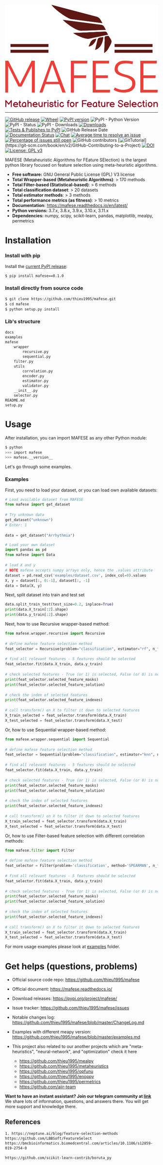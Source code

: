
<p align="center"><img src=".github/img/logo.png" alt="MAFESE" title="MAFESE"/></p>

---


[![GitHub release](https://img.shields.io/badge/release-0.1.0-yellow.svg)](https://github.com/thieu1995/mafese/releases)
[![Wheel](https://img.shields.io/pypi/wheel/gensim.svg)](https://pypi.python.org/pypi/mafese) 
[![PyPI version](https://badge.fury.io/py/mafese.svg)](https://badge.fury.io/py/mafese)
![PyPI - Python Version](https://img.shields.io/pypi/pyversions/mafese.svg)
![PyPI - Status](https://img.shields.io/pypi/status/mafese.svg)
![PyPI - Downloads](https://img.shields.io/pypi/dm/mafese.svg)
[![Downloads](https://pepy.tech/badge/mafese)](https://pepy.tech/project/mafese)
[![Tests & Publishes to PyPI](https://github.com/thieu1995/mafese/actions/workflows/publish-package.yaml/badge.svg)](https://github.com/thieu1995/mafese/actions/workflows/publish-package.yaml)
![GitHub Release Date](https://img.shields.io/github/release-date/thieu1995/mafese.svg)
[![Documentation Status](https://readthedocs.org/projects/mafese/badge/?version=latest)](https://mafese.readthedocs.io/en/latest/?badge=latest)
[![Chat](https://img.shields.io/badge/Chat-on%20Telegram-blue)](https://t.me/+fRVCJGuGJg1mNDg1)
[![Average time to resolve an issue](http://isitmaintained.com/badge/resolution/thieu1995/mafese.svg)](http://isitmaintained.com/project/thieu1995/mafese "Average time to resolve an issue")
[![Percentage of issues still open](http://isitmaintained.com/badge/open/thieu1995/mafese.svg)](http://isitmaintained.com/project/thieu1995/mafese "Percentage of issues still open")
![GitHub contributors](https://img.shields.io/github/contributors/thieu1995/mafese.svg)
[![GitTutorial](https://img.shields.io/badge/PR-Welcome-%23FF8300.svg?)](https://git-scm.com/book/en/v2/GitHub-Contributing-to-a-Project)
[![DOI](https://zenodo.org/badge/DOI/10.5281/zenodo.7953206.svg)](https://doi.org/10.5281/zenodo.7953206)
[![License: GPL v3](https://img.shields.io/badge/License-GPLv3-blue.svg)](https://www.gnu.org/licenses/gpl-3.0)


MAFESE (Metaheuristic Algorithms for FEature SElection) is the largest python library focused on feature selection 
using meta-heuristic algorithms. 

* **Free software:** GNU General Public License (GPL) V3 license
* **Total Wrapper-based (Metaheuristic Algorithms)**: > 170 methods 
* **Total Filter-based (Statistical-based)**: > 6 methods
* **Total classification dataset**: > 20 datasets
* **Total estimator methods**: > 3 methods
* **Total performance metrics (as fitness)**: > 10 metrics
* **Documentation:** https://mafese.readthedocs.io/en/latest/
* **Python versions:** 3.7.x, 3.8.x, 3.9.x, 3.10.x, 3.11.x
* **Dependencies:** numpy, scipy, scikit-learn, pandas, matplotlib, mealpy, permetrics



# Installation

### Install with pip

Install the [current PyPI release](https://pypi.python.org/pypi/mafese):
```sh 
$ pip install mafese==0.1.0
```

### Install directly from source code
```sh 
$ git clone https://github.com/thieu1995/mafese.git
$ cd mafese
$ python setup.py install
```


### Lib's structure

```code 
docs
examples
mafese
    wrapper
        recursive.py
        sequential.py
    filter.py
    utils
        correlation.py
        encoder.py
        estimator.py
        validator.py
    __init__.py
    selector.py
README.md
setup.py
```


# Usage

After installation, you can import MAFESE as any other Python module:

```sh
$ python
>>> import mafese
>>> mafese.__version__
```

Let's go through some examples.



### Examples

First, you need to load your dataset, or you can load own available datasets:

```python 
# Load available dataset from MAFESE
from mafese import get_dataset

# Try unknown data
get_dataset("unknown")
# Enter: 1

data = get_dataset("Arrhythmia")
```


```python
# Load your own dataset 
import pandas as pd
from mafese import Data

# load X and y
# NOTE mafese accepts numpy arrays only, hence the .values attribute
dataset = pd.read_csv('examples/dataset.csv', index_col=0).values
X, y = dataset[:, 0:-1], dataset[:, -1]
data = Data(X, y)
```

Next, split dataset into train and test set

```python 
data.split_train_test(test_size=0.2, inplace=True)
print(data.X_train[:2].shape)
print(data.y_train[:2].shape)
```


Next, how to use Recursive wrapper-based method:

```python
from mafese.wrapper.recursive import Recursive

# define mafese feature selection method
feat_selector = Recursive(problem="classification", estimator="rf", n_features=5)

# find all relevant features - 5 features should be selected
feat_selector.fit(data.X_train, data.y_train)

# check selected features - True (or 1) is selected, False (or 0) is not selected
print(feat_selector.selected_feature_masks)
print(feat_selector.selected_feature_solution)

# check the index of selected features
print(feat_selector.selected_feature_indexes)

# call transform() on X to filter it down to selected features
X_train_selected = feat_selector.transform(data.X_train)
X_test_selected = feat_selector.transform(data.X_test)
```


Or, how to use Sequential wrapper-based method:

```python
from mafese.wrapper.sequential import Sequential

# define mafese feature selection method
feat_selector = Sequential(problem="classification", estimator="knn", n_features=3, direction="forward")

# find all relevant features - 5 features should be selected
feat_selector.fit(data.X_train, data.y_train)

# check selected features - True (or 1) is selected, False (or 0) is not selected
print(feat_selector.selected_feature_masks)
print(feat_selector.selected_feature_solution)

# check the index of selected features
print(feat_selector.selected_feature_indexes)

# call transform() on X to filter it down to selected features
X_train_selected = feat_selector.transform(data.X_train)
X_test_selected = feat_selector.transform(data.X_test)
```


Or, how to use Filter-based feature selection with different correlation methods:

```python
from mafese.filter import Filter

# define mafese feature selection method
feat_selector = Filter(problem='classification', method='SPEARMAN', n_features=5)

# find all relevant features - 5 features should be selected
feat_selector.fit(data.X_train, data.y_train)

# check selected features - True (or 1) is selected, False (or 0) is not selected
print(feat_selector.selected_feature_masks)
print(feat_selector.selected_feature_solution)

# check the index of selected features
print(feat_selector.selected_feature_indexes)

# call transform() on X to filter it down to selected features
X_train_selected = feat_selector.transform(data.X_train)
X_test_selected = feat_selector.transform(data.X_test)
```


For more usage examples please look at [examples](/examples) folder.



# Get helps (questions, problems)

* Official source code repo: https://github.com/thieu1995/mafese
* Official document: https://mafese.readthedocs.io/
* Download releases: https://pypi.org/project/mafese/
* Issue tracker: https://github.com/thieu1995/mafese/issues
* Notable changes log: https://github.com/thieu1995/mafese/blob/master/ChangeLog.md
* Examples with different meapy version: https://github.com/thieu1995/mafese/blob/master/examples.md

* This project also related to our another projects which are "meta-heuristics", "neural-network", and "optimization" 
  check it here
    * https://github.com/thieu1995/mealpy
    * https://github.com/thieu1995/metaheuristics
    * https://github.com/thieu1995/opfunu
    * https://github.com/thieu1995/enoppy
    * https://github.com/thieu1995/permetrics
    * https://github.com/aiir-team


**Want to have an instant assistant? Join our telegram community at [link](https://t.me/+fRVCJGuGJg1mNDg1)**
We share lots of information, questions, and answers there. You will get more support and knowledge there.



## References 


```code 
1. https://neptune.ai/blog/feature-selection-methods
https://github.com/LBBSoft/FeatureSelect
https://bmcbioinformatics.biomedcentral.com/articles/10.1186/s12859-019-2754-0

https://github.com/scikit-learn-contrib/boruta_py
```

